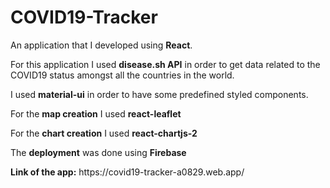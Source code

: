 # COVID19-Tracker

<p> An application that I developed using <strong>React</strong>.</p>
<p> For this application I used <strong>disease.sh API</strong> in order to get data related to the
    COVID19 status amongst all the countries in the world. </p>
<p> I used <strong>material-ui</strong> in order to have some predefined styled components. </p>
<p> For the <strong>map creation</strong> I used <strong> react-leaflet </strong></p>
<p> For the <strong>chart creation</strong> I used <strong> react-chartjs-2 </strong> <p>
<p> The <strong>deployment</strong> was done using <strong> Firebase </strong><p>
<p> <strong>Link of the app:</strong> https://covid19-tracker-a0829.web.app/</p>  
